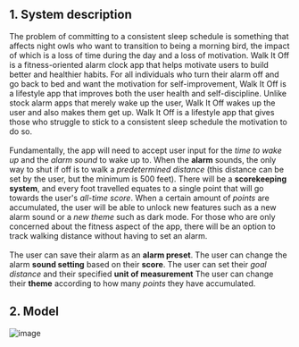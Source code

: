 
## 1. System description
The problem of committing to a consistent sleep schedule is
something that affects night owls who want to transition to being a morning bird,
the impact of which is a loss of time during the day and a loss of motivation.
Walk It Off is a fitness-oriented alarm clock app that helps motivate users
to build better and healthier habits. For all individuals who turn
their alarm off and go back to bed and want the motivation for self-improvement,
Walk It Off is a lifestyle app that improves both the user health and self-discipline. Unlike
stock alarm apps that merely wake up the user, Walk It Off wakes up the user and also makes them
get up. Walk It Off is a lifestyle app that gives those who struggle to stick to a consistent sleep schedule
the motivation to do so. <br>
<br>
Fundamentally, the app will need to accept user input for the *time to wake up* and the *alarm sound* to wake
up to. When the **alarm** sounds, the only way to shut if off is to walk a *predetermined distance* (this distance can be set
by the user, but the minimum is 500 feet). There will be a **scorekeeping system**, and every foot travelled equates to a single
point that will go towards the user's *all-time score*. When a certain amount of *points* are accumulated, the user will be able to
unlock new features such as a new alarm sound or a *new theme* such as dark mode. For those who are only concerned about the fitness
aspect of the app, there will be an option to track walking distance without having to set an alarm.<br>
<br>
The user can save their alarm as an **alarm preset**.
The user can change the alarm **sound setting** based on their **score**.
The user can set their *goal distance* and their specified **unit of measurement**
The user can change their **theme** according to how many *points* they have accumulated.


## 2. Model
![image](https://user-images.githubusercontent.com/89943041/136730277-7f233950-d5d6-4d7e-bd5e-960eb4b11871.png)
